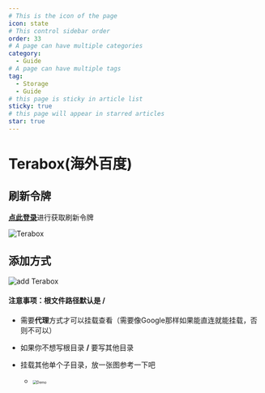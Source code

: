 ```yaml
---
# This is the icon of the page
icon: state
# This control sidebar order
order: 33
# A page can have multiple categories
category:
  - Guide
# A page can have multiple tags
tag:
  - Storage
  - Guide
# this page is sticky in article list
sticky: true
# this page will appear in starred articles
star: true
---
```


# Terabox(海外百度)


## 刷新令牌

[**点此登录**](https://www.terabox.com/)进行获取刷新令牌

![Terabox](https://pic.rmb.bdstatic.com/bjh/427f78a1289f51c3a6f499b05d8f1f32.png)

## 添加方式

![add Terabox](https://pic.rmb.bdstatic.com/bjh/13a8330f4f78a42e67f99ce630f42ea2.png)



#### 注意事项：根文件路径默认是 /

- 需要**代理**方式才可以挂载查看（需要像Google那样如果能直连就能挂载，否则不可以）

- 如果你不想写根目录 **/** 要写其他目录

- 挂载其他单个子目录，放一张图参考一下吧
  - <img src="https://pic.rmb.bdstatic.com/bjh/4ec66c96ff25c0e0fa76dd7c6be96a48.png" alt="Demo" style="zoom:50%;" />
  
  
